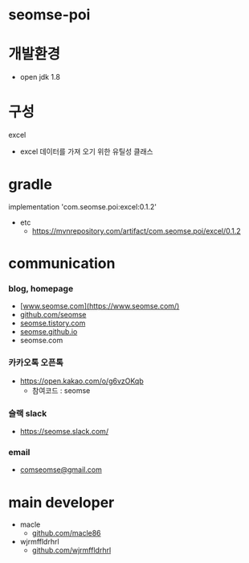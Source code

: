 # seomse-poi

# 개발환경
-   open jdk 1.8

# 구성
 excel
 - excel 데이터를 가져 오기 위한 유틸성 클래스
 
# gradle
implementation 'com.seomse.poi:excel:0.1.2'

- etc
  - https://mvnrepository.com/artifact/com.seomse.poi/excel/0.1.2

# communication
### blog, homepage
- [www.seomse.com](https://www.seomse.com/)
- [github.com/seomse](https://github.com/seomse)
- [seomse.tistory.com](https://seomse.tistory.com/)
- [seomse.github.io](https://seomse.github.io/)
- seomse.com

### 카카오톡 오픈톡
- https://open.kakao.com/o/g6vzOKqb
  - 참여코드 : seomse 
### 슬랙 slack
- https://seomse.slack.com/

### email
 - comseomse@gmail.com
 
 
# main developer
 - macle
    -  [github.com/macle86](https://github.com/macle86)
 - wjrmffldrhrl
   -   [github.com/wjrmffldrhrl](https://github.com/wjrmffldrhrl)
